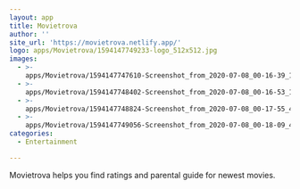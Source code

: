 ```yaml
---
layout: app
title: Movietrova
author: ''
site_url: 'https://movietrova.netlify.app/'
logo: apps/Movietrova/1594147749233-logo_512x512.jpg
images:
  - >-
    apps/Movietrova/1594147747610-Screenshot_from_2020-07-08_00-16-39_1782x945.jpg
  - >-
    apps/Movietrova/1594147748402-Screenshot_from_2020-07-08_00-16-53_1585x919.jpg
  - >-
    apps/Movietrova/1594147748824-Screenshot_from_2020-07-08_00-17-55_471x815.jpg
  - >-
    apps/Movietrova/1594147749056-Screenshot_from_2020-07-08_00-18-09_469x868.jpg
categories:
  - Entertainment

---
```

Movietrova helps you find ratings and parental guide for newest movies.
